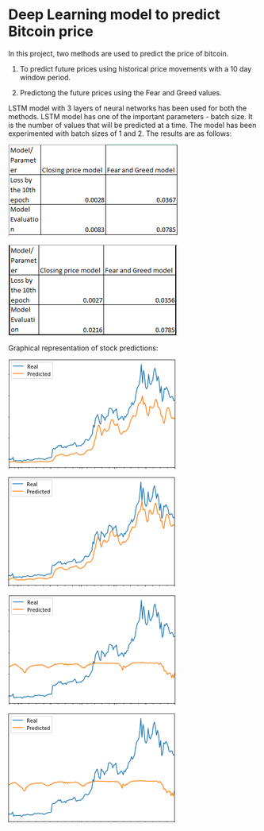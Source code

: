 # Deep Learning model to predict Bitcoin price

In this project, two methods are used to predict the price of bitcoin.

1. To predict future prices using historical price movements with a 10 day window period.

2. Predictong the future prices using the Fear and Greed values.

LSTM model with 3 layers of neural networks has been used for both the methods.
LSTM model has one of the important parameters - batch size. It is the number of values that will be predicted at a time.
The model has been experimented with batch sizes of 1 and 2. The results are as follows:

![Batch size 2](Images/Capture1.PNG)

![Batch Size 1](Images/Capture2.PNG)

Graphical representation of stock predictions:

![Batch Size 1 Closing Price Model](Images/Batch1close.PNG)

![Batch Size 2 Closing Price Model](Images/Batch2close.PNG)

![Batch Size 1 FNG Model](Images/Batch1FNG.PNG)

![Batch Size 2 FNG Model](Images/Batch2FNG.PNG)